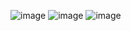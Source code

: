 ![image](https://github.com/Zanvis/Tic-Tac-Toe/assets/161169953/c67fb4aa-29f7-4e5f-8b4f-0989463f9b8f)
![image](https://github.com/Zanvis/Tic-Tac-Toe/assets/161169953/c56aab69-f273-4659-973c-89231c9aff3d)
![image](https://github.com/Zanvis/Tic-Tac-Toe/assets/161169953/328293ec-7b5d-49d5-ab34-9378cf7a3bee)
